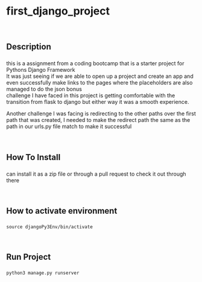 # first_django_project

<br>

## Description 
###
<p> this is a assignment from a coding bootcamp that is a starter project for Pythons Django Framework  <br /> It was just seeing
if we are able to open up a project and create an app and even successfully make links to the pages where the placeholders are also managed to do the json bonus <br>
challenge I have faced in this project is getting comfortable with the transition from flask to django but either way it was a smooth experience. </p>
<p>Another challenge I was facing is redirecting to the other paths over the first path that was created, I needed to make the redirect path the same as the path in our urls.py file match to make it successful </p>
<br>

## How To Install
###
<p>can install it as a zip file or through a pull request to check it out through there</p>

<br>

## How to activate environment
###
```
source djangoPy3Env/bin/activate
```
<br>

## Run Project
###
```
python3 manage.py runserver
```

